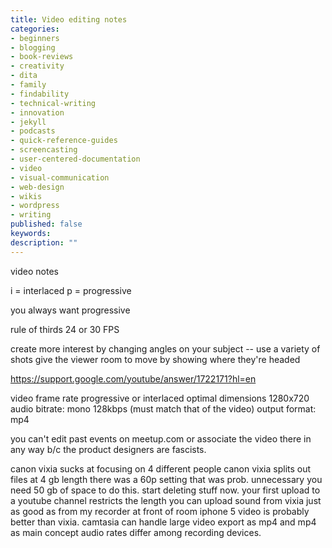 ```yaml
---
title: Video editing notes
categories:
- beginners
- blogging
- book-reviews
- creativity
- dita
- family
- findability
- technical-writing
- innovation
- jekyll
- podcasts
- quick-reference-guides
- screencasting
- user-centered-documentation
- video
- visual-communication
- web-design
- wikis
- wordpress
- writing
published: false
keywords:
description: ""
---
```


video notes

i = interlaced
p = progressive

you always want progressive

rule of thirds
24 or 30 FPS

create more interest by changing angles on your subject -- use a variety of shots
give the viewer room to move by showing where they're headed

https://support.google.com/youtube/answer/1722171?hl=en

video frame rate
progressive or interlaced
optimal dimensions 1280x720
audio bitrate: mono 128kbps (must match that of the video)
output format: mp4

you can't edit past events on meetup.com or associate the video there in any way b/c the product designers are fascists.

canon vixia sucks at focusing on 4 different people
canon vixia splits out files at 4 gb length
there was a 60p setting that was prob. unnecessary
you need 50 gb of space to do this. start deleting stuff now.
your first upload to a youtube channel restricts the length you can upload
sound from vixia just as good as from my recorder at front of room
iphone 5 video is probably better than vixia.
camtasia can handle large video
export as mp4 and mp4 as main concept
audio rates differ among recording devices.
